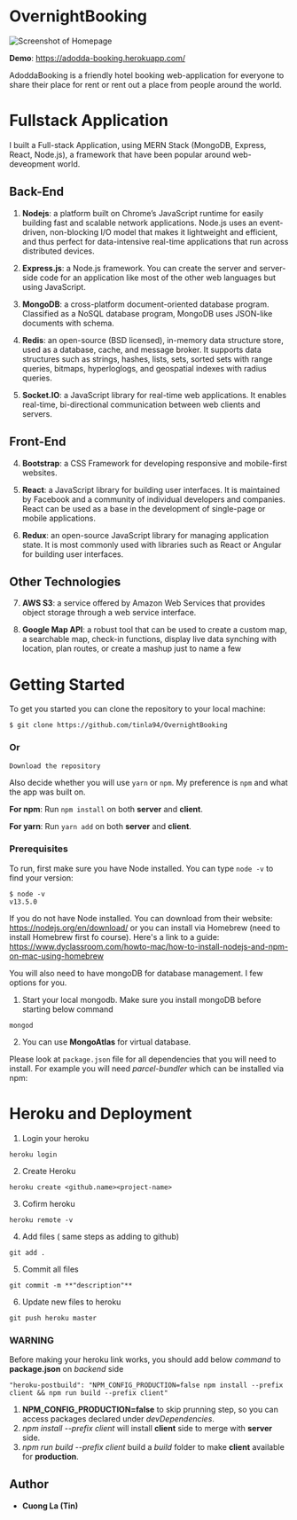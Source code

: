 # OvernightBooking

![Screenshot of Homepage](https://i.imgur.com/nil421f.png)

**Demo**: https://adodda-booking.herokuapp.com/

AdoddaBooking is a friendly hotel booking web-application for everyone to share their place for rent or rent out a place from people around the world. 

# Fullstack Application

I built a Full-stack Application, using MERN Stack (MongoDB, Express, React, Node.js), a framework that have been popular around web-deveopment world.

## Back-End

1. **Nodejs**: a platform built on Chrome’s JavaScript runtime for easily building fast and scalable network applications. Node.js uses an event-driven, non-blocking I/O model that makes it lightweight and efficient, and thus perfect for data-intensive real-time applications that run across distributed devices.

2. **Express.js**: a Node.js framework. You can create the server and server-side code for an application like most of the other web languages but using JavaScript.

3. **MongoDB**: a cross-platform document-oriented database program. Classified as a NoSQL database program, MongoDB uses JSON-like documents with schema. 

4. **Redis**: an open-source (BSD licensed), in-memory data structure store, used as a database, cache, and message broker. It supports data structures such as strings, hashes, lists, sets, sorted sets with range queries, bitmaps, hyperloglogs, and geospatial indexes with radius queries.

5. **Socket.IO**: a JavaScript library for real-time web applications. It enables real-time, bi-directional communication between web clients and servers.


## Front-End

4. **Bootstrap**: a CSS Framework for developing responsive and mobile-first websites.

5. **React**: a JavaScript library for building user interfaces. It is maintained by Facebook and a community of individual developers and companies. React can be used as a base in the development of single-page or mobile applications.

6. **Redux**: an open-source JavaScript library for managing application state. It is most commonly used with libraries such as React or Angular for building user interfaces.


## Other Technologies

7. **AWS S3**: a service offered by Amazon Web Services that provides object storage through a web service interface.

8. **Google Map API**: a robust tool that can be used to create a custom map, a searchable map, check-in functions, display live data synching with location, plan routes, or create a mashup just to name a few


# Getting Started

To get you started you can clone the repository to your local machine: 

```
$ git clone https://github.com/tinla94/OvernightBooking

```

### Or

```
Download the repository
```

Also decide whether you will use `yarn` or `npm`.  My preference is `npm` and what the app was built on.  

**For npm**: Run `npm install` on both **server** and **client**.

**For yarn**: Run `yarn add` on both **server** and **client**.

### Prerequisites

To run, first make sure you have Node installed. You can type `node -v` to find your version:

```
$ node -v 
v13.5.0
```

If you do not have Node installed. You can download from their website: https://nodejs.org/en/download/ or you can install via Homebrew (need to install Homebrew first fo course). Here's a link to a guide: https://www.dyclassroom.com/howto-mac/how-to-install-nodejs-and-npm-on-mac-using-homebrew

You will also need to have mongoDB for database management. I few options for you.

1. Start your local mongodb. Make sure you install mongoDB before starting below command

```
mongod
```

2. You can use **MongoAtlas** for virtual database.

Please look at `package.json` file for all dependencies that you will need to install.  For example you will need *parcel-bundler* which can be installed via npm: 


# Heroku and Deployment

1. Login your heroku

```
heroku login
```

2. Create Heroku 

```
heroku create <github.name><project-name>
```

3. Cofirm heroku

 ``` 
 heroku remote -v
 ```
 
 4. Add files ( same steps as adding to github)
 
 ```
 git add .
 ```
 
 5. Commit all files
 
 ``` 
 git commit -m **"description"**
 ```
 
 6. Update new files to heroku
 
 ```
 git push heroku master
 ```
 
 ### WARNING
 
 Before making your heroku link works, you should add below _command_ to **package.json** on _backend_ side
 
 ```
 "heroku-postbuild": "NPM_CONFIG_PRODUCTION=false npm install --prefix client && npm run build --prefix client"
```

1. **NPM_CONFIG_PRODUCTION=false** to skip prunning step, so you can access packages declared under _devDependencies_.
2. _npm install --prefix client_ will install **client** side to merge with **server** side.
3. _npm run build --prefix client_ build a _build_ folder to make **client** available for **production**.


## Author

* **Cuong La (Tin)** 

